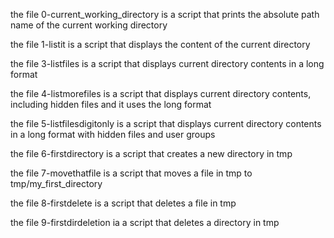 the file 0-current_working_directory is a script that prints the absolute path name of the current working directory

the file 1-listit is a script that displays the content of the current directory

the file 3-listfiles is a script that displays current directory contents in a long format

the file 4-listmorefiles is a script that displays current directory contents, including hidden files and it uses the long format


the file 5-listfilesdigitonly is a script that displays current directory contents in a long format with hidden files and user groups

the file 6-firstdirectory is a script that creates a new directory in tmp

the file 7-movethatfile is a script that moves a file in tmp to tmp/my_first_directory


the file 8-firstdelete is a script that deletes a file in tmp


the file 9-firstdirdeletion ia a script that deletes a directory in tmp


